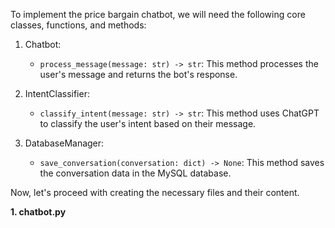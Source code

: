 To implement the price bargain chatbot, we will need the following core classes, functions, and methods:

1. Chatbot:
   - `process_message(message: str) -> str`: This method processes the user's message and returns the bot's response.

2. IntentClassifier:
   - `classify_intent(message: str) -> str`: This method uses ChatGPT to classify the user's intent based on their message.

3. DatabaseManager:
   - `save_conversation(conversation: dict) -> None`: This method saves the conversation data in the MySQL database.

Now, let's proceed with creating the necessary files and their content.

**1. chatbot.py**

